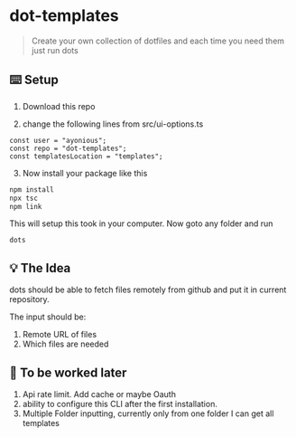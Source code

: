 # dot-templates

> Create your own collection of dotfiles and each time you need them just run dots

## ⌨️ Setup

1. Download this repo

2. change the following lines from src/ui-options.ts

```text
const user = "ayonious";
const repo = "dot-templates";
const templatesLocation = "templates";
```

3. Now install your package like this

```bash
npm install
npx tsc
npm link
```

This will setup this took in your computer. Now goto any folder and run

```
dots
```

## 💡 The Idea

dots should be able to fetch files remotely from github and put it in current repository.

The input should be:

1. Remote URL of files
2. Which files are needed

## 📅 To be worked later

1. Api rate limit. Add cache or maybe Oauth
2. ability to configure this CLI after the first installation.
3. Multiple Folder inputting, currently only from one folder I can get all templates
